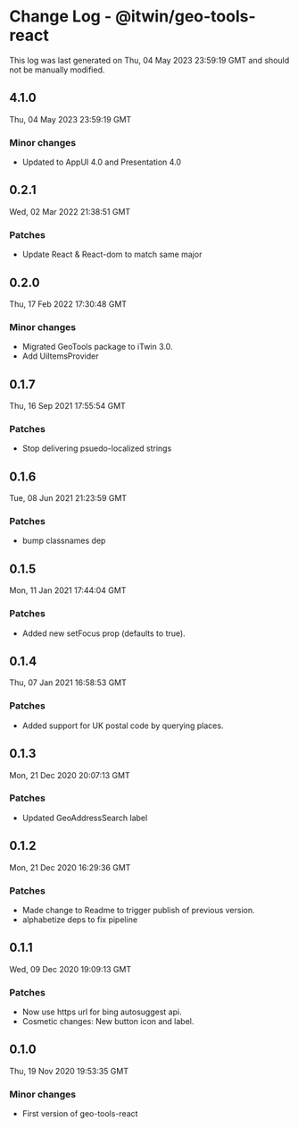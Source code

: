 # Change Log - @itwin/geo-tools-react

This log was last generated on Thu, 04 May 2023 23:59:19 GMT and should not be manually modified.

## 4.1.0
Thu, 04 May 2023 23:59:19 GMT

### Minor changes

- Updated to AppUI 4.0 and Presentation 4.0

## 0.2.1
Wed, 02 Mar 2022 21:38:51 GMT

### Patches

- Update React & React-dom to match same major

## 0.2.0
Thu, 17 Feb 2022 17:30:48 GMT

### Minor changes

- Migrated GeoTools package to iTwin 3.0.
- Add UiItemsProvider

## 0.1.7
Thu, 16 Sep 2021 17:55:54 GMT

### Patches

- Stop delivering psuedo-localized strings

## 0.1.6
Tue, 08 Jun 2021 21:23:59 GMT

### Patches

- bump classnames dep

## 0.1.5
Mon, 11 Jan 2021 17:44:04 GMT

### Patches

- Added new setFocus prop (defaults to true).

## 0.1.4
Thu, 07 Jan 2021 16:58:53 GMT

### Patches

- Added support for UK postal code by querying places.

## 0.1.3
Mon, 21 Dec 2020 20:07:13 GMT

### Patches

- Updated GeoAddressSearch label

## 0.1.2
Mon, 21 Dec 2020 16:29:36 GMT

### Patches

- Made change to Readme to trigger publish of previous version.
- alphabetize deps to fix pipeline

## 0.1.1
Wed, 09 Dec 2020 19:09:13 GMT

### Patches

- Now use https url for bing autosuggest api.
- Cosmetic changes: New button icon and label.

## 0.1.0
Thu, 19 Nov 2020 19:53:35 GMT

### Minor changes

- First version of geo-tools-react


